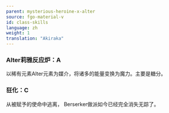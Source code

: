 ```yaml
---
parent: mysterious-heroine-x-alter
source: fgo-material-v
id: class-skills
language: zh
weight: 1
translation: "Akiraka"
---
```


### Alter莉雅反应炉：A

以稀有元素Alter元素为媒介，将诸多的能量变换为魔力。主要是糖分。

### 狂化：C

从被赋予的使命中逃离， Berserker做派如今已经完全消失无踪了。
